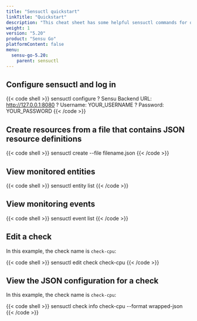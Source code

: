 ```yaml
---
title: "Sensuctl quickstart"
linkTitle: "Quickstart"
description: "This cheat sheet has some helpful sensuctl commands for quick reference. Use this quickstart for helpful sensuctl tips."
weight: 1
version: "5.20"
product: "Sensu Go"
platformContent: false 
menu:
  sensu-go-5.20:
    parent: sensuctl
---
```


## Configure sensuctl and log in

{{< code shell >}}
sensuctl configure
? Sensu Backend URL: http://127.0.0.1:8080
? Username: YOUR_USERNAME
? Password: YOUR_PASSWORD
{{< /code >}}

## Create resources from a file that contains JSON resource definitions

{{< code shell >}}
sensuctl create --file filename.json
{{< /code >}}

## View monitored entities

{{< code shell >}}
sensuctl entity list
{{< /code >}}

## View monitoring events

{{< code shell >}}
sensuctl event list
{{< /code >}}

## Edit a check

In this example, the check name is `check-cpu`:

{{< code shell >}}
sensuctl edit check check-cpu
{{< /code >}}

## View the JSON configuration for a check

In this example, the check name is `check-cpu`:

{{< code shell >}}
sensuctl check info check-cpu --format wrapped-json
{{< /code >}}
